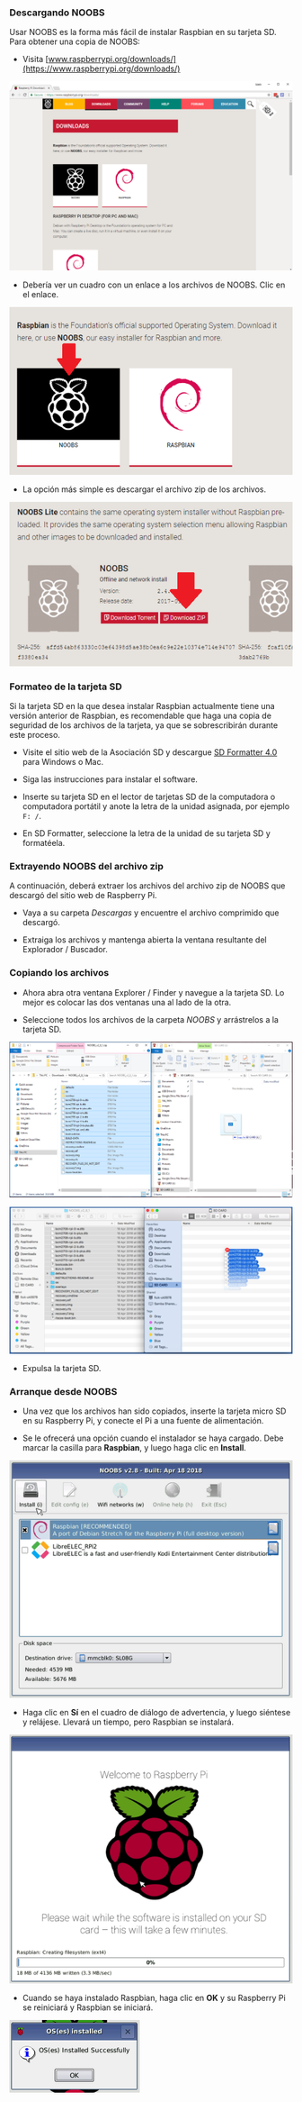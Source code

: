### Descargando NOOBS

Usar NOOBS es la forma más fácil de instalar Raspbian en su tarjeta SD. Para obtener una copia de NOOBS:

+ Visita [www.raspberrypi.org/downloads/](https://www.raspberrypi.org/downloads/)

![Página de descargas](images/downloads-page.png)

+ Debería ver un cuadro con un enlace a los archivos de NOOBS. Clic en el enlace.

![Haga clic en NOOBS](images/click-noobs.png)

+ La opción más simple es descargar el archivo zip de los archivos.

![Descargar zip](images/download-zip.png)

### Formateo de la tarjeta SD

Si la tarjeta SD en la que desea instalar Raspbian actualmente tiene una versión anterior de Raspbian, es recomendable que haga una copia de seguridad de los archivos de la tarjeta, ya que se sobrescribirán durante este proceso.

+ Visite el sitio web de la Asociación SD y descargue [SD Formatter 4.0](https://www.sdcard.org/downloads/formatter_4/index.html) para Windows o Mac.

+ Siga las instrucciones para instalar el software.

+ Inserte su tarjeta SD en el lector de tarjetas SD de la computadora o computadora portátil y anote la letra de la unidad asignada, por ejemplo `F: /`.

+ En SD Formatter, seleccione la letra de la unidad de su tarjeta SD y formatéela.

### Extrayendo NOOBS del archivo zip

A continuación, deberá extraer los archivos del archivo zip de NOOBS que descargó del sitio web de Raspberry Pi.

+ Vaya a su carpeta *Descargas* y encuentre el archivo comprimido que descargó.

+ Extraiga los archivos y mantenga abierta la ventana resultante del Explorador / Buscador.

### Copiando los archivos

+ Ahora abra otra ventana Explorer / Finder y navegue a la tarjeta SD. Lo mejor es colocar las dos ventanas una al lado de la otra.

+ Seleccione todos los archivos de la carpeta *NOOBS* y arrástrelos a la tarjeta SD.

![copia de ventanas](images/copy3.png)

![macos copia](images/macos_copy.png)

+ Expulsa la tarjeta SD.

### Arranque desde NOOBS

+ Una vez que los archivos han sido copiados, inserte la tarjeta micro SD en su Raspberry Pi, y conecte el Pi a una fuente de alimentación.

+ Se le ofrecerá una opción cuando el instalador se haya cargado. Debe marcar la casilla para **Raspbian**, y luego haga clic en **Install**.

![instalar](images/install.png)

+ Haga clic en **Sí** en el cuadro de diálogo de advertencia, y luego siéntese y relájese. Llevará un tiempo, pero Raspbian se instalará.

![instalando](images/installing.png)

+ Cuando se haya instalado Raspbian, haga clic en **OK** y su Raspberry Pi se reiniciará y Raspbian se iniciará.

![instalado](images/installed.png)